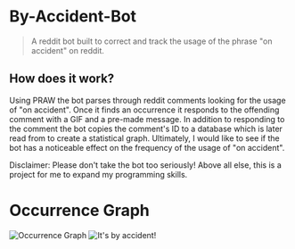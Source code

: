 # By-Accident-Bot
> A reddit bot built to correct and track the usage of the phrase "on accident" on reddit.

## How does it work?
Using PRAW the bot parses through reddit comments looking for the usage of "on accident". 
Once it finds an occurrence it responds to the offending comment with a GIF and a 
pre-made message. In addition to responding to the comment the bot copies the comment's
ID to a database which is later read from to create a statistical graph. Ultimately, I
would like to see if the bot has a noticeable effect on the frequency of the usage of
"on accident".  

Disclaimer: Please don't take the bot too seriously! Above all else, this is a project for me
to expand my programming skills.

# Occurrence Graph
![Occurrence Graph](https://i.imgur.com/KcS2m6k.png)
![It's by accident!](https://thumbs.gfycat.com/JointHiddenHummingbird-size_restricted.gif)
